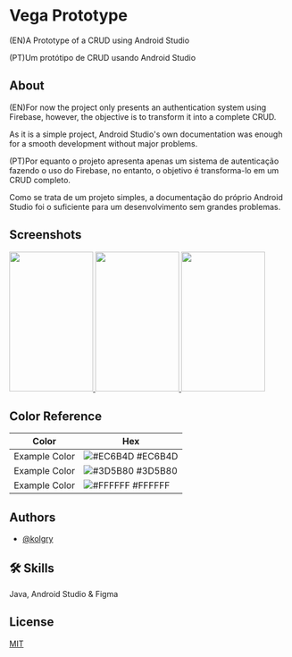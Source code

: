 
# Vega Prototype

(EN)A Prototype of a CRUD using Android Studio

(PT)Um protótipo de CRUD usando Android Studio

## About
(EN)For now the project only presents an authentication system using Firebase, however, the objective is to transform it into a complete CRUD.

As it is a simple project, Android Studio's own documentation was enough for a smooth development without major problems.

(PT)Por equanto o projeto apresenta apenas um sistema de autenticação fazendo o uso do Firebase, no entanto, o objetivo é transforma-lo em um CRUD completo.

Como se trata de um projeto simples, a documentação do próprio Android Studio foi o suficiente para um desenvolvimento sem grandes problemas.

## Screenshots

<a href="url">
<img src="[https://your-image-url.type](https://github.com/user-attachments/assets/54acd23c-ba3e-4ba4-9c86-65a929ed8612)" width="150" height="250">
</a>

<a href="url">
<img src="[https://your-image-url.type](https://github.com/user-attachments/assets/c7fae0d4-7d97-4f5f-a754-f8e3c8cf510d)" width="150" height="250">
</a>

<a href="url">
<img src="[https://your-image-url.type](https://github.com/user-attachments/assets/b04f57c5-7a1e-4648-ba0e-5b4b0ea845f9)" width="150" height="250">
</a>

## Color Reference

| Color             | Hex                                                                |
| ----------------- | ------------------------------------------------------------------ |
| Example Color | ![#EC6B4D](https://placehold.co/15x15/EC6B4D/EC6B4D.png) #EC6B4D |
| Example Color | ![#3D5B80](https://placehold.co/15x15/3D5B80/3D5B80.png) #3D5B80 |
| Example Color | ![#FFFFFF](https://placehold.co/15x15/FFFFFF/FFFFFF.png) #FFFFFF |



## Authors

- [@kolgry](https://github.com/kolgry)


## 🛠 Skills
Java, Android Studio & Figma


## License

[MIT](https://choosealicense.com/licenses/mit/)

